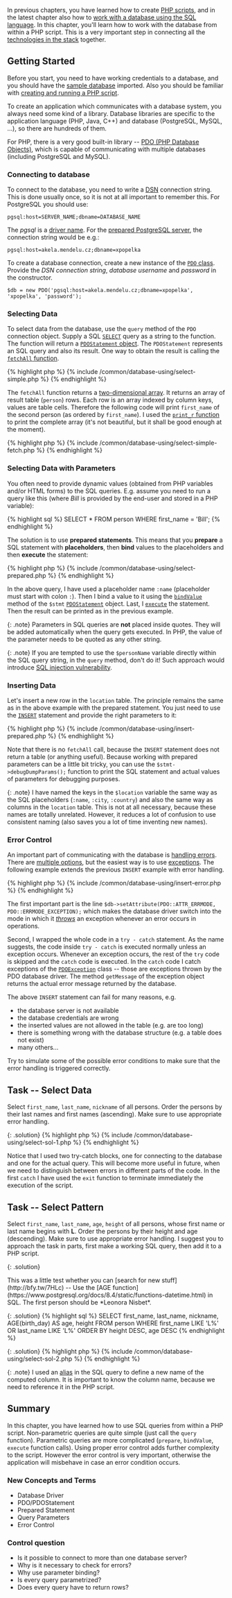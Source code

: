 
In previous chapters, you have learned how to create [PHP scripts](../backend-intro/), and
in the latest chapter also how to
[work with a database using the SQL language](../database-intro/).
In this chapter, you'll learn how to work with the database from within a
PHP script. This is a very important step in connecting all the
[technologies in the stack](todo) together.

## Getting Started
Before you start, you need to have working credentials to a database, and
you should have the [sample database](../database-intro/#database-schema) imported. Also you should be
familiar with [creating and running a PHP script](../backend-intro/#getting-started).

To create an application which communicates with a database system, you
always need some kind of a library. Database libraries are specific to
the application language (PHP, Java, C++) and database (PostgreSQL, MySQL, ...),
so there are hundreds of them.

For PHP, there is a very good built-in library -- [PDO (PHP Database Objects)](http://php.net/manual/en/class.pdo.php),
which is capable of communicating with multiple databases (including PostgreSQL and MySQL).

### Connecting to database
To connect to the database, you need to write a [DSN](http://php.net/manual/en/pdo.construct.php) connection string. This is
done usually once, so it is not at all important to remember this. For PostgreSQL you should
use:

    pgsql:host=SERVER_NAME;dbname=DATABASE_NAME

The *pgsql* is a [driver name](http://php.net/manual/en/ref.pdo-pgsql.connection.php).
For the [prepared PostgreSQL server](http://php.net/manual/en/ref.pdo-pgsql.connection.php), the
connection string would be e.g.:

    pgsql:host=akela.mendelu.cz;dbname=xpopelka

To create a database connection, create a new instance of the [`PDO` class](http://php.net/manual/en/class.pdo.php).
Provide the *DSN connection string*, *database username* and *password* in the constructor.

~~~ php?start_inline=1
$db = new PDO('pgsql:host=akela.mendelu.cz;dbname=xpopelka', 'xpopelka', 'password');
~~~

### Selecting Data
To select data from the database, use the `query` method of the `PDO` connection object.
Supply a SQL [`SELECT`](../database-intro/#select) query as a string to the function. The function will
return a [`PDOStatement` object](http://php.net/manual/en/class.pdostatement.php). The `PDOStatement`
represents an SQL query and
also its result. One way to obtain the result is calling the
[`fetchAll` function](http://php.net/manual/en/pdostatement.fetchall.php).

{% highlight php %}
{% include /common/database-using/select-simple.php %}
{% endhighlight %}

The `fetchAll` function returns a [two-dimensional array](../backend-intro/array/). It returns an array
of result table (`person`) rows. Each row is an array indexed by column keys, values
are table cells. Therefore the following code will print `first_name` of the
second person (as ordered by `first_name`). I used the [`print_r` function](http://php.net/manual/en/function.print-r.php) to
print the complete array (it's not beautiful, but it shall be good enough at the moment).

{% highlight php %}
{% include /common/database-using/select-simple-fetch.php %}
{% endhighlight %}

### Selecting Data with Parameters
You often need to provide dynamic values (obtained from PHP variables and/or HTML forms) to
the SQL queries. E.g. assume you need to run a query like this (where *Bill* is provided
by the end-user and stored in a PHP variable):

{% highlight sql %}
SELECT * FROM person WHERE first_name = 'Bill';
{% endhighlight %}

The solution is to use **prepared statements**. This means that you **prepare** a
SQL statement with **placeholders**, then **bind** values to the placeholders and
then **execute** the statement:

{% highlight php %}
{% include /common/database-using/select-prepared.php %}
{% endhighlight %}

In the above query, I have used a placeholder name `:name` (placeholder must start with colon `:`).
Then I bind a value to it using the [`bindValue`](http://php.net/manual/en/pdostatement.bindvalue.php)
method of the `$stmt` [`PDOStatement`](http://php.net/manual/en/class.pdostatement.php)
object. Last, I [`execute`](http://php.net/manual/en/pdostatement.execute.php) the statement.
Then the result can be printed as in the previous example.

{: .note}
Parameters in SQL queries are **not** placed inside quotes. They will be added automatically
when the query gets executed. In PHP, the value of the parameter needs to be quoted as
any other string.

{: .note}
If you are tempted to use the `$personName` variable directly within the SQL query string,
in the `query` method, don't do it! Such approach would introduce [SQL injection vulnerability](/articles/security/sql-injection/).

### Inserting Data
Let's insert a new row in the `location` table. The principle remains the same as in the
above example with the prepared statement. You just need to use the [`INSERT`](../database-intro/#insert) statement and
provide the right parameters to it:

{% highlight php %}
{% include /common/database-using/insert-prepared.php %}
{% endhighlight %}

Note that there is no `fetchAll` call, because the `INSERT` statement does not return a table
(or anything useful). Because working with prepared parameters can be a little bit tricky, you can
use the `$stmt->debugDumpParams();` function to print the SQL statement and actual values of parameters for
debugging purposes.

{: .note}
I have named the keys in the `$location` variable the same way as the SQL placeholders (`:name`, `:city`, `:country`)
and also the same way as columns in the `location` table. This is not at all necessary, because these names
are totally unrelated. However, it reduces a lot of confusion to use consistent naming (also saves you a lot of time inventing
new names).

### Error Control
An important part of communicating with the database is [handling errors](todo). There are
[multiple options](todo), but the easiest way is to use [exceptions](todo).
The following example extends the previous `INSERT` example with
error handling.

{% highlight php %}
{% include /common/database-using/insert-error.php %}
{% endhighlight %}

The first important part is the line `$db->setAttribute(PDO::ATTR_ERRMODE, PDO::ERRMODE_EXCEPTION);`
which makes the database driver switch into the mode in which it [*throws*](todo) an exception
whenever an error occurs in operations.

Second, I wrapped the whole code in a `try - catch` statement. As the name suggests, the code
inside `try - catch` is executed normally unless an exception occurs. Whenever an exception
occurs, the rest of the `try` code is skipped and the `catch` code is executed.
In the `catch` code I catch exceptions of the [`PDOException`](http://php.net/manual/en/class.pdoexception.php)
class -- those are exceptions
thrown by the PDO database driver. The method `getMessage` of the exception object returns the
actual error message returned by the database.

The above `INSERT` statement can fail for many reasons, e.g.

- the database server is not available
- the database credentials are wrong
- the inserted values are not allowed in the table (e.g. are too long)
- there is something wrong with the database structure (e.g. a table does not exist)
- many others...

Try to simulate some of the possible error conditions to make sure that the
error handling is triggered correctly.

## Task -- Select Data
Select `first_name`, `last_name`, `nickname` of all persons. Order the persons by their
last names and first names (ascending). Make sure to use appropriate error handling.

{: .solution}
{% highlight php %}
{% include /common/database-using/select-sol-1.php %}
{% endhighlight %}

Notice that I used two try-catch blocks, one for connecting to the database and one for the
actual query. This will become more useful in future, when we need to distinguish between
errors in different parts of the code. In the first `catch` I have used the `exit` function to
terminate immediately the execution of the script.

## Task -- Select Pattern
Select `first_name`, `last_name`, `age`, `height` of all persons, whose first name or last name
begins with **L**. Order the persons by their
height and age (descending). Make sure to use appropriate error handling. I suggest you to approach
the task in parts, first make a working SQL query, then add it to a PHP script.

{: .solution}
<div markdown='1'>
This was a little test whether you can [search for new stuff](http://bfy.tw/7HLc) --
Use the [AGE function](https://www.postgresql.org/docs/8.4/static/functions-datetime.html) in SQL.
The first person should be *Leonora Nisbet*.
</div>

{: .solution}
{% highlight sql %}
SELECT first_name, last_name, nickname, AGE(birth_day) AS age, height
		FROM person
		WHERE first_name LIKE 'L%' OR last_name LIKE 'L%'
		ORDER BY height DESC, age DESC
{% endhighlight %}

{: .solution}
{% highlight php %}
{% include /common/database-using/select-sol-2.php %}
{% endhighlight %}

{: .note}
I used an [alias](/articles/sql-join/#aliases) in the SQL query to define a new
name of the computed column. It is important to know
 the column name, because we need to reference it in the PHP script.

## Summary
In this chapter, you have learned how to use SQL queries from within a PHP script.
Non-parametric queries are quite simple (just call the `query` function). Parametric
queries are more complicated (`prepare`, `bindValue`, `execute` function calls).
Using proper error control adds further complexity to the script. However the error control
is very important, otherwise the application will misbehave in case an error condition occurs.

### New Concepts and Terms
- Database Driver
- PDO/PDOStatement
- Prepared Statement
- Query Parameters
- Error Control

### Control question
- Is it possible to connect to more than one database server?
- Why is it necessary to check for errors?
- Why use parameter binding?
- Is every query parametrized?
- Does every query have to return rows?